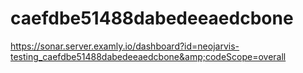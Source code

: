 # caefdbe51488dabedeeaedcbone
https://sonar.server.examly.io/dashboard?id=neojarvis-testing_caefdbe51488dabedeeaedcbone&amp;codeScope=overall
